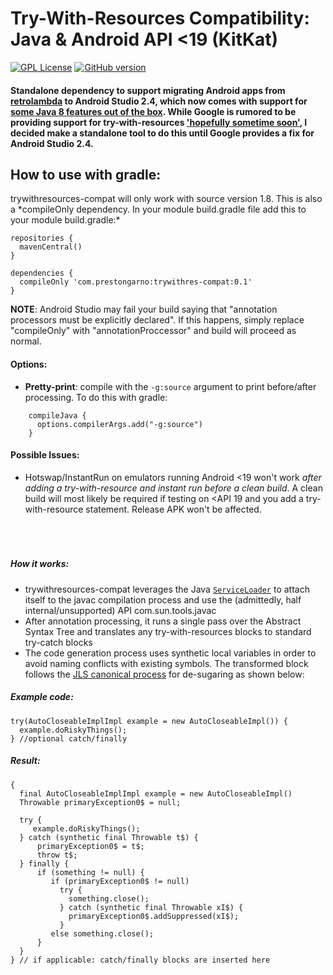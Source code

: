 Try-With-Resources Compatibility: Java & Android API <19 (KitKat)
======

[![GPL License](https://badges.frapsoft.com/os/gpl/gpl.svg?v=103)](https://opensource.org/licenses/GPL-3.0/)   [![GitHub version](https://badge.fury.io/gh/boennemann%2Fbadges.svg)](http://badge.fury.io/gh/boennemann%2Fbadges)

#### Standalone dependency to support migrating Android apps from [retrolambda](https://github.com/orfjackal/retrolambda) to Android Studio 2.4, which now comes with support for [some Java 8 features out of the box]().  While Google is rumored to be providing support for try-with-resources ['hopefully sometime soon'](https://www.reddit.com/r/androiddev/comments/65f2rb/java_8_language_features_support_update/dgaqpak/), I decided make a standalone tool to do this until Google provides a fix for Android Studio 2.4.



## How to use with gradle:
trywithresources-compat will only work with source version 1.8. This is also a *compileOnly dependency. In your module build.gradle file add this to your module build.gradle:\*
    
    repositories {
      mavenCentral()
    }
    
    dependencies {
      compileOnly 'com.prestongarno:trywithres-compat:0.1'
    }
    
**NOTE**: Android Studio may fail your build saying that "annotation processors must be explicitly declared".  If this happens, simply replace "compileOnly" with "annotationProccessor" and build will proceed as normal.

#### Options:
*  **Pretty-print**: compile with the `-g:source` argument to print before/after processing.  To do this with gradle:
 ```
     compileJava { 
       options.compilerArgs.add("-g:source")  
     }
```
     
#### Possible Issues:
   * Hotswap/InstantRun on emulators running Android \<19 won't work *after adding a try-with-resource and instant run before a clean build*. A clean build will most likely be required if testing on \<API 19 and you add a try-with-resource statement. Release APK won't be affected.
<br><br><br><br>
     
     
##### **How it works:**

* trywithresources-compat leverages the Java [`ServiceLoader`](https://docs.oracle.com/javase/8/docs/api/java/util/ServiceLoader.html) to attach itself to the javac compilation process and use the (admittedly, half internal/unsupported) API com.sun.tools.javac 
* After annotation processing, it runs a single pass over the Abstract Syntax Tree and translates any try-with-resources blocks to standard try-catch blocks
* The code generation process uses synthetic local variables in order to avoid naming conflicts with existing symbols. The transformed block follows the [JLS canonical process](https://docs.oracle.com/javase/specs/jls/se7/html/jls-14.html#jls-14.20.3) for de-sugaring as shown below:

##### Example code:

    try(AutoCloseableImplImpl example = new AutoCloseableImpl()) {
      example.doRiskyThings();
    } //optional catch/finally

##### Result:

    {
      final AutoCloseableImplImpl example = new AutoCloseableImpl()
      Throwable primaryException0$ = null;

      try {
         example.doRiskyThings();
      } catch (synthetic final Throwable t$) {
          primaryException0$ = t$;
          throw t$;
      } finally {
          if (something != null) {
             if (primaryException0$ != null) 
               try { 
                 something.close();
               } catch (synthetic final Throwable xI$) {
                 primaryException0$.addSuppressed(xI$);
               } 
             else something.close();
          }
      }
    } // if applicable: catch/finally blocks are inserted here

    

